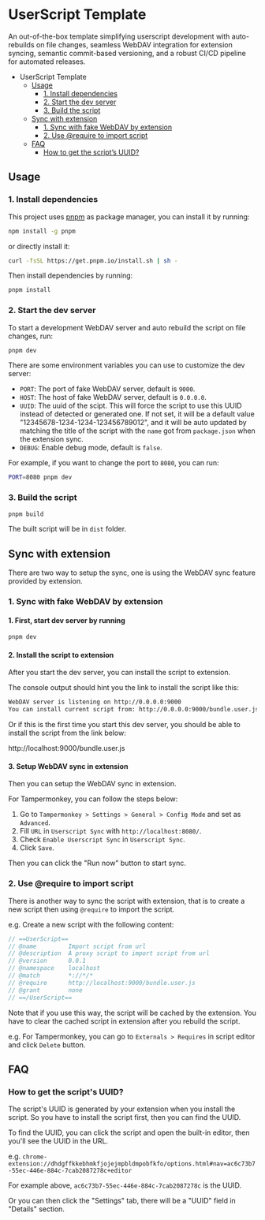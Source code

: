 # UserScript Template

An out-of-the-box template simplifying userscript development with auto-rebuilds
on file changes, seamless WebDAV integration for extension syncing, semantic
commit-based versioning, and a robust CI/CD pipeline for automated releases.

- UserScript Template
  - [Usage](#usage)
    - [1. Install dependencies](#1-install-dependencies)
    - [2. Start the dev server](#2-start-the-dev-server)
    - [3. Build the script](#3-build-the-script)
  - [Sync with extension](#sync-with-extension)
    - [1. Sync with fake WebDAV by extension](#1-sync-with-fake-webdav-by-extension)
    - [2. Use @require to import script](#2-use-require-to-import-script)
  - [FAQ](#faq)
    - [How to get the script’s UUID?](#how-to-get-the-scripts-uuid)

## Usage

### 1. Install dependencies

This project uses [pnpm](https://pnpm.io/) as package manager, you can
install it by running:

```bash
npm install -g pnpm
```

or directly install it:

```bash
curl -fsSL https://get.pnpm.io/install.sh | sh -
```

Then install dependencies by running:

```bash
pnpm install
```

### 2. Start the dev server

To start a development WebDAV server and auto rebuild the script on file
changes, run:

```bash
pnpm dev
```

There are some environment variables you can use to customize the dev server:

- `PORT`: The port of fake WebDAV server, default is `9000`.
- `HOST`: The host of fake WebDAV server, default is `0.0.0.0`.
- `UUID`: The uuid of the scipt. This will force the script to use this UUID
  instead of detected or generated one. If not set, it will be a default value
  "12345678-1234-1234-123456789012", and it will be auto updated by matching the
  title of the script with the `name` got from `package.json` when the extension
  sync.
- `DEBUG`: Enable debug mode, default is `false`.

For example, if you want to change the port to `8080`, you can run:

```bash
PORT=8080 pnpm dev
```

### 3. Build the script

```bash
pnpm build
```

The built script will be in `dist` folder.

## Sync with extension

There are two way to setup the sync, one is using the WebDAV sync feature
provided by extension.

### 1. Sync with fake WebDAV by extension

#### 1. First, start dev server by running

```bash
pnpm dev
```

#### 2. Install the script to extension

After you start the dev server, you can install the script to extension.

The console output should hint you the link to install the script like this:

```bash
WebDAV server is listening on http://0.0.0.0:9000
You can install current script from: http://0.0.0.0:9000/bundle.user.js
```

Or if this is the first time you start this dev server, you should be able to
install the script from the link below:

http://localhost:9000/bundle.user.js

#### 3. Setup WebDAV sync in extension

Then you can setup the WebDAV sync in extension.

For Tampermonkey, you can follow the steps below:

1. Go to `Tampermonkey > Settings > General > Config Mode` and set as
   `Advanced`.
2. Fill `URL` in `Userscript Sync` with `http://localhost:8080/`.
3. Check `Enable Userscript Sync` in `Userscript Sync`.
4. Click `Save`.

Then you can click the "Run now" button to start sync.

### 2. Use @require to import script

There is another way to sync the script with extension, that is to create a new
script then using `@require` to import the script.

e.g. Create a new script with the following content:

```js
// ==UserScript==
// @name         Import script from url
// @description  A proxy script to import script from url
// @version      0.0.1
// @namespace    localhost
// @match        *://*/*
// @require      http://localhost:9000/bundle.user.js
// @grant        none
// ==/UserScript==
```

Note that if you use this way, the script will be cached by the extension. You
have to clear the cached script in extension after you rebuild the script.

e.g. For Tampermonkey, you can go to `Externals > Requires` in script editor and click `Delete` button.

## FAQ

### How to get the script's UUID?

The script's UUID is generated by your extension when you install the script. So
you have to install the script first, then you can find the UUID.

To find the UUID, you can click the script and open the built-in editor, then
you'll see the UUID in the URL.

e.g.
`chrome-extension://dhdgffkkebhmkfjojejmpbldmpobfkfo/options.html#nav=ac6c73b7-55ec-446e-884c-7cab2087278c+editor`

For example above, `ac6c73b7-55ec-446e-884c-7cab2087278c` is the UUID.

Or you can then click the "Settings" tab, there will be a "UUID" field in
"Details" section.
